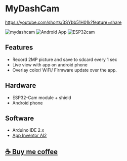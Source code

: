 # MyDashCam

https://youtube.com/shorts/3SYbb51H01k?feature=share

![mydashcam](https://github.com/VaAndCob/MyDashCam/blob/main/picture/screenshot1.jpg)
![Android App](https://github.com/VaAndCob/MyDashCam/blob/main/picture/mobile_app.png)
![ESP32cam](https://github.com/VaAndCob/MyDashCam/blob/main/picture/ESP32-Cam.jpg)


## Features
- Record 2MP picture and save to sdcard every 1 sec
- Live view with app on android phone
- Overlay color/ WiFi/ Firmware update over the app.

## Hardware
- ESP32-Cam module + shield
- Android phone

## Software
- Arduino IDE 2.x
- [App Inventor AI2](http://appinventor.mit.edu/)
  
## [☕ Buy me coffee](https://www.buymeacoffee.com/vaandcob)
